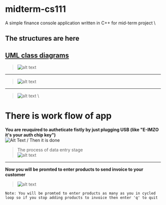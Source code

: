 # midterm-cs111


A simple finance console application written in C++ for mid-term project \



## The structures are here

[UML class diagrams](https://viewer.diagrams.net/?tags=%7B%7D&highlight=0000ff&layers=1&nav=1#G1-QfYr9P6gZGfqGqSwDJfm7U3nAcmnrUzhttps://viewer.diagrams.net/?tags=%7B%7D&highlight=0000ff&layers=1&nav=1#G1-QfYr9P6gZGfqGqSwDJfm7U3nAcmnrUz)  
---
>![alt text](https://telegra.ph/file/4cf4364e6e9e6fb5686de.jpg "The structure of Boss.cpp")
---
>![alt text](https://telegra.ph/file/f8845f6fbec3398f99ca6.jpg "The structure of Boss.h")  
---
>![alt text](https://telegra.ph/file/602eb6811db36eb22e800.jpg  "The structure of InvoinceManger.h") \

# There is work flow of app
**You are reuquired to autheticate fistly by just plugging USB (like "E-IMZO it's your auth chip key")** \
![Alt Text](https://c.tenor.com/iqcBlRBxaWEAAAAd/usb-flash-drive.gif "plugging usb or Autheticating" ) /
Then it is done  
>The process of data entry stage  
>![alt text](https://telegra.ph/file/45e30674a2ff4629a116d.jpg "enter your Information ")  

---  
**Now you will be promted to enter products to send invoice to your customer**  
>![alt text](https://telegra.ph/file/0d2d38fab075758e19c44.jpg  "your ready invoice")  

```
Note: You will be promted to enter products as many as you in cycled loop so if you stop adding products to invoice then enter 'q' to quit  



